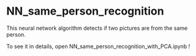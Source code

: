 # NN_same_person_recognition
This neural network algorithm detects if two pictures are from the same person.

To see it in details, open NN_same_person_recognition_with_PCA.ipynb !
